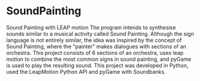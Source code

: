 # SoundPainting
Sound Painting with LEAP motion
The program intends to synthesise sounds similar to a musical activity called Sound Painting.
Although the sign language is not entirely similar, the idea was inspired by the concept of Sound Painting, where the "painter" makes dialogues with sections of an orchestra.
This project consists of 6 sections of an orchestra, uses leap motion to combine the most common signs in sound painting, and pyGame is used to play the resulting sound.
This project was developed in Python, used the LeapMotion Python API and pyGame with Soundbanks.
